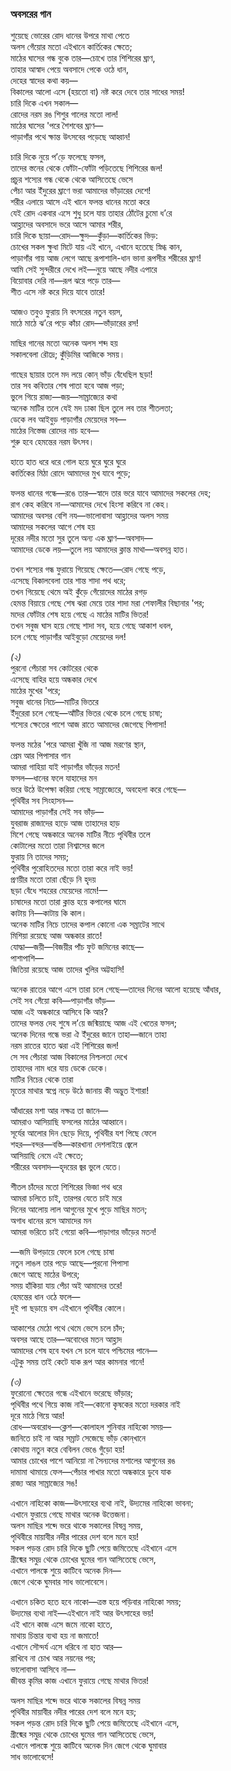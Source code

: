 ### অবসরের গান
শুয়েছে ভোরের রোদ ধানের উপরে মাথা পেতে  
অলস গেঁয়োর মতো এইখানে কার্তিকের ক্ষেতে;  
মাঠের ঘাসের গন্ধ বুকে তার—চোখে তার শিশিরের ঘ্রাণ,  
তাহার আস্বাদ পেয়ে অবসাদে পেকে ওঠে ধান,  
দেহের স্বাদের কথা কয়—  
বিকালের আলো এসে (হয়তো বা) নষ্ট করে দেবে তার সাধের সময়!  
চারি দিকে এখন সকাল—  
রোদের নরম রঙ শিশুর গালের মতো লাল!  
মাঠের ঘাসের 'পরে শৈশবের ঘ্রাণ—  
পাড়াগাঁর পথে ক্ষান্ত উৎসবের পড়েছে আহ্বান!  

চারি দিকে নুয়ে প’ড়ে ফলেছে ফসল,  
তাদের স্তনের থেকে ফোঁটা-ফোঁটা পড়িতেছে শিশিরের জল!  
প্রচুর শস্যের গন্ধ থেকে থেকে আসিতেছে ভেসে  
পেঁচা আর ইঁদুরের ঘ্রাণে ভরা আমাদের ভাঁড়ারের দেশে!  
শরীর এলায়ে আসে এই খানে ফলন্ত ধানের মতো করে  
যেই রোদ একবার এসে শুধু চলে যায় তাহার ঠোঁটের চুমো ধ’রে  
আহ্লাদের অবসাদে ভরে আসে আমার শরীর,  
চারি দিকে ছায়া—রোদ—ক্ষুদ—কুঁড়া—কার্তিকের ভিড়:  
চোখের সকল ক্ষুধা মিটে যায় এই খানে, এখানে হতেছে স্নিগ্ধ কান,  
পাড়াগাঁর গায় আজ লেগে আছে রূপাশালি-ধান ভানা রূপসীর শরীরের ঘ্রাণ!  
আমি সেই সুন্দরীরে দেখে লই—নুয়ে আছে নদীর এপারে  
বিয়োবার দেরি না—রূপ ঝরে পড়ে তার—  
শীত এসে নষ্ট করে দিয়ে যাবে তারে!  

আজও তবুও ফুরায় নি বৎসরের নতুন বয়স,  
মাঠে মাঠে ঝ’রে পড়ে কাঁচা রোদ—ভাঁড়ারের রস!  

মাছির গানের মতো অনেক অলস শব্দ হয়  
সকালবেলা রৌদ্রে; কুঁড়িমির আজিকে সময়।  

গাছের ছায়ার তলে মদ লয়ে কোন্‌ ভাঁড় বেঁধেছিল ছড়া!  
তার সব কবিতার শেষ পাতা হবে আজ পড়া;  
ভুলে গিয়ে রাজ্য—জয়—সাম্রাজ্যের কথা  
অনেক মাটির তলে যেই মদ ঢাকা ছিল তুলে লব তার শীতলতা;  
ডেকে লব আইবুড় পাড়াগাঁর মেয়েদের সব—  
মাঠের নিস্তেজ রোদের নাচ হবে—  
শুরু হবে হেমন্তের নরম উৎসব।  

হাতে হাত ধরে ধরে গোল হয়ে ঘুরে ঘুরে ঘুরে  
কার্তিকের মিঠা রোদে আমাদের মুখ যাবে পুড়ে;  

ফলন্ত ধানের গন্ধে—রঙে তার—স্বাদে তার ভরে যাবে আমাদের সকলের দেহ;  
রাগ কেহ করিবে না—আমাদের দেখে হিংসা করিবে না কেহ।  
আমাদের অবসর বেশি নয—ভালোবাসা আহ্লাদের অলস সময়  
আমাদের সকলের আগে শেষ হয়  
দূরের নদীর মতো সুর তুলে অন্য এক ঘ্রাণ—অবসাদ—  
আমাদের ডেকে লয়—তুলে লয় আমাদের ক্লান্ত মাথা—অবসন্ন হাত।  

তখন শস্যের গন্ধ ফুরায়ে গিয়েছে ক্ষেতে—রোদ গেছে পড়ে,  
এসেছে বিকালবেলা তার শান্ত শাদা পথ ধরে;  
তখন গিয়েছে থেমে অই কুঁড়ে গেঁয়োদের মাঠের রগড়  
হেমন্ত বিয়ায়ে গেছে শেষ ঝরা মেয়ে তার শাদা মরা শেফালীর বিছানার 'পর;  
মদের ফোঁটার শেষ হয়ে গেছে এ মাঠের মাটির ভিতর!  
তখন সবুজ ঘাস হয়ে গেছে শাদা সব, হয়ে গেছে আকাশ ধবল,  
চলে গেছে পাড়াগাঁর আইবুড়ো মেয়েদের দল!  

_(২)_  
পুরনো পেঁচারা সব কোটরের থেকে  
এসেছে বাহির হয়ে অন্ধকার দেখে   
মাঠের মুখের 'পরে;  
সবুজ ধানের নিচে—মাটির ভিতরে  
ইঁদুরেরা চলে গেছে—আঁটির ভিতর থেকে চলে গেছে চাষা;  
শস্যের ক্ষেতের পাশে আজ রাতে আমাদের জেগেছে পিপাসা!  

ফলন্ত মঠের 'পরে আমরা খুঁজি না আজ মরণের স্থান,  
প্রেম আর পিপাসার গান  
আমরা গাহিয়া যাই পাড়াগাঁর ভাঁড়ের মতন!  
ফসল—ধানের ফলে যাহাদের মন  
ভরে উঠে উপেক্ষা করিয়া গেছে সাম্রাজ্যেরে, অবহেলা করে গেছে—  
পৃথিবীর সব সিংহাসন—  
আমাদের পাড়াগাঁর সেই সব ভাঁড়—  
যুবরাজ রাজাদের হাড়ে আজ তাহাদের হাড়  
মিশে গেছে অন্ধকারে অনেক মাটির নীচে পৃথিবীর তলে  
কোটালের মতো তারা নিশ্বাসের জলে  
ফুরায় নি তাদের সময়;  
পৃথিবীর পুরোহিতদের মতো তারা করে নাই ভয়!  
প্রণয়ীর মতো তারা ছেঁড়ে নি হৃদয়  
ছড়া বেঁধে শহরের মেয়েদের নামে!—  
চাষাদের মতো তারা ক্লান্ত হয়ে কপালের ঘামে  
কাটায় নি—কাটায় কি কাল।  
অনেক মাটির নিচে তাদের কপাল 
কোনো এক সম্রাটের সাথে  
মিশিয়া রয়েছে আজ অন্ধকার রাতে!  
যোদ্ধা—জয়ী—বিজয়ীর পাঁচ ফুট জমিনের কাছে—  
পাশাপাশি—  
জিতিয়া রয়েছে আজ তাদের খুলির অট্টহাসি!  

অনেক রাতের আগে এসে তারা চলে গেছে—তাদের দিনের আলো হয়েছে আঁধার,  
সেই সব গেঁয়ো কবি—পাড়াগাঁর ভাঁড়—  
আজ এই অন্ধকারে আসিবে কি আর?  
তাদের ফলন্ত দেহ শুষে ল’য়ে জন্মিয়াছে আজ এই খেতের ফসল;  
অনেক দিনের গন্ধে ভরা ঐ ইঁদুরের   জানে তাহা—জানে তাহা  
নরম রাতের হাতে ঝরা এই শিশিরের জল!  
সে সব পেঁচারা আজ বিকালের নিশ্চলতা দেখে  
তাহাদের নাম ধরে যায় ডেকে ডেকে।  
মাটির নিচের থেকে তারা  
মৃতের মাথার স্বপ্নে নড়ে উঠে জানায় কী অদ্ভুত ইশারা!  

আঁধারের মশা আর নক্ষত্র তা জানে—  
আমরাও আসিয়াছি ফসলের মাঠের আহ্বানে।  
সূর্যের আলোর দিন ছেড়ে দিয়ে, পৃথিবীর যশ পিছে ফেলে  
শহর—বন্দর—বস্তি—কারখানা দেশলাইয়ে জ্বেলে  
আসিয়াছি নেমে এই ক্ষেতে;  
শরীরের অবসাদ—হৃদয়ের জ্বর ভুলে যেতে।  

শীতল চাঁদের মতো শিশিরের ভিজা পথ ধরে  
আমরা চলিতে চাই, তারপর যেতে চাই মরে  
দিনের আলোয় লাল আগুনের মুখে পুড়ে মাছির মতন;  
অগাধ ধানের রসে আমাদের মন  
আমরা ভরিতে চাই গেয়ো কবি—পাড়াগার ভাঁড়ের মতন!  

—জমি উপড়ায়ে ফেলে চলে গেছে চাষা  
নতুন লাঙল তার পড়ে আছে—পুরনো পিপাসা  
জেগে আছে মাঠের উপরে;  
সময় হাঁকিয়া যায় পেঁচা অই আমাদের তরে!  
হেমন্তের ধান ওঠে ফলে—  
দুই পা ছড়ায়ে বস এইখানে পৃথিবীর কোলে।  

আকাশের মেঠো পথে থেমে ভেসে চলে চাঁদ;  
অবসর আছে তার—অবোধের মতন আহ্লাদ  
আমাদের শেষ হবে যখন সে চলে যাবে পশ্চিমের পানে—  
এটুকু সময় তাই কেটে যাক রূপ আর কামনার গানে!  

_(৩)_   
ফুরোনো ক্ষেতের গন্ধে এইখানে ভরেছে ভাঁড়ার;  
পৃথিবীর পথে গিয়ে কাজ নাই—কোনো কৃষকের মতো দরকার নাই  
দূরে মাঠে গিয়ে আর!  
রোধ—অবরোধ—ক্লেশ—কোলাহল শুনিবার নাহিকো সময়—  
জানিতে চাই না আর সম্রাট সেজেছে ভাঁড় কোন্‌খানে  
কোথায় নতুন করে বেবিলন ভেঙে গুঁড়ো হয়!  
আমার চোখের পাশে আনিয়ো না সৈন্যদের মশালের আগুনের রঙ  
দামামা থামায়ে ফেল—পেঁচার পাখার মতো অন্ধকারে ডুবে যাক  
রাজ্য আর সাম্রাজ্যের সঙ!  

এখানে নাহিকো কাজ—উৎসাহের ব্যথা নাই, উদ্যমের নাহিকো ভাবনা;  
এখানে ফুরায়ে গেছে মাথার অনেক উত্তেজনা।  
অলস মাছির শব্দে ভরে থাকে সকালের বিষন্ন সময়,  
পৃথিবীরে মায়াবীর নদীর পারের দেশ বলে মনে হয়!  
সকল পড়ন্ত রোদ চারি দিকে ছুটি পেয়ে জমিতেছে এইখানে এসে  
গ্রীষ্মের সমুদ্র থেকে চোখের ঘুমের গান আসিতেছে ভেসে,  
এখানে পালঙ্কে শুয়ে কাটিবে অনেক দিন—  
জেগে থেকে ঘুমবার সাধ ভালোবেসে।  

এখানে চকিত হতে হবে নাকো—ত্রস্ত হয়ে পড়িবার নাহিকো সময়;  
উদ্যমের ব্যথা নাই—এইখানে নাই আর উৎসাহের ভয়!  
এই খানে কাজ এসে জমে নাকো হাতে,  
মাথায় চিন্তার ব্যথা হয় না জমাতে!  
এখানে সৌন্দর্য এসে ধরিবে না হাত আর—  
রাখিবে না চোখ আর নয়নের পর;  
ভালোবাসা আসিবে না—  
জীবন্ত কৃমির কাজ এখানে ফুরায়ে গেছে মাথার ভিতর!  

অলস মাছির শব্দে ভরে থাকে সকালের বিষন্ন সময়  
পৃথিবীর মায়াবীর নদীর পারের দেশ বলে মনে হয়;  
সকল পড়ন্ত রোদ চারি দিকে ছুটি পেয়ে জমিতেছে এইখানে এসে,  
গ্রীষ্মের সমুদ্র থেকে চোখের ঘুমের গান আসিতেছে ভেসে,  
এখানে পালঙ্কে শুয়ে কাটিবে অনেক দিন জেগে থেকে ঘুমাবার  
সাধ ভালোবেসে!  